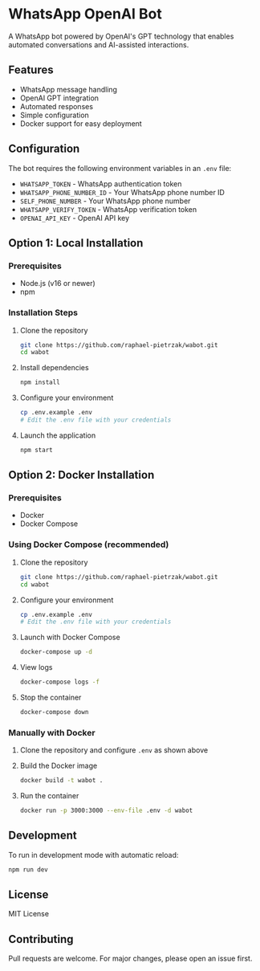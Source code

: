 # WhatsApp OpenAI Bot

A WhatsApp bot powered by OpenAI's GPT technology that enables automated conversations and AI-assisted interactions.

## Features

- WhatsApp message handling
- OpenAI GPT integration
- Automated responses
- Simple configuration
- Docker support for easy deployment

## Configuration

The bot requires the following environment variables in an `.env` file:

- `WHATSAPP_TOKEN` - WhatsApp authentication token
- `WHATSAPP_PHONE_NUMBER_ID` - Your WhatsApp phone number ID
- `SELF_PHONE_NUMBER` - Your WhatsApp phone number
- `WHATSAPP_VERIFY_TOKEN` - WhatsApp verification token
- `OPENAI_API_KEY` - OpenAI API key

## Option 1: Local Installation

### Prerequisites

- Node.js (v16 or newer)
- npm

### Installation Steps

1. Clone the repository
   ```bash
   git clone https://github.com/raphael-pietrzak/wabot.git
   cd wabot
   ```

2. Install dependencies
   ```bash
   npm install
   ```

3. Configure your environment
   ```bash
   cp .env.example .env
   # Edit the .env file with your credentials
   ```

4. Launch the application
   ```bash
   npm start
   ```

## Option 2: Docker Installation

### Prerequisites

- Docker
- Docker Compose

### Using Docker Compose (recommended)

1. Clone the repository
   ```bash
   git clone https://github.com/raphael-pietrzak/wabot.git
   cd wabot
   ```

2. Configure your environment
   ```bash
   cp .env.example .env
   # Edit the .env file with your credentials
   ```

3. Launch with Docker Compose
   ```bash
   docker-compose up -d
   ```

4. View logs
   ```bash
   docker-compose logs -f
   ```

5. Stop the container
   ```bash
   docker-compose down
   ```

### Manually with Docker

1. Clone the repository and configure `.env` as shown above

2. Build the Docker image
   ```bash
   docker build -t wabot .
   ```

3. Run the container
   ```bash
   docker run -p 3000:3000 --env-file .env -d wabot
   ```

## Development

To run in development mode with automatic reload:
```bash
npm run dev
```

## License

MIT License

## Contributing

Pull requests are welcome. For major changes, please open an issue first.